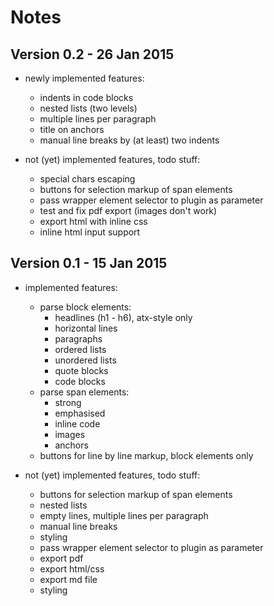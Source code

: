 # Notes

## Version 0.2 - 26 Jan 2015
- newly implemented features:
    + indents in code blocks
    + nested lists (two levels)
    + multiple lines per paragraph
    + title on anchors
    + manual line breaks by (at least) two indents

- not (yet) implemented features, todo stuff:
    + special chars escaping
    + buttons for selection markup of span elements
    + pass wrapper element selector to plugin as parameter
    + test and fix pdf export (images don't work)
    + export html with inline css
    + inline html input support


## Version 0.1 - 15 Jan 2015
- implemented features:
    + parse block elements:
        + headlines (h1 - h6), atx-style only
        + horizontal lines
        + paragraphs
        + ordered lists
        + unordered lists
        + quote blocks
        + code blocks
    + parse span elements:
        + strong
        + emphasised
        + inline code
        + images
        + anchors
    + buttons for line by line markup, block elements only

- not (yet) implemented features, todo stuff:
    + buttons for selection markup of span elements
    + nested lists
    + empty lines, multiple lines per paragraph
    + manual line breaks
    + styling
    + pass wrapper element selector to plugin as parameter
    + export pdf
    + export html/css
    + export md file
    + styling